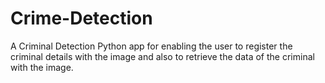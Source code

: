 # Crime-Detection
A Criminal Detection Python app for enabling the user to register the criminal details with the image and also to retrieve the data of the criminal with the image. 
